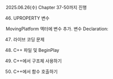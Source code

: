2025.06.26(수) Chapter 37-50까지 진행

46. UPROPERTY 변수

MovingPlatform 액터에 변수 추가.
변수 Declaration: 

47. 라이브 코딩 문제

48. C++ 파일 및 BeginPlay

49. C++에서 구조체 사용하기

50. C++에서 함수 호출하기